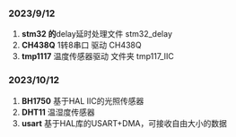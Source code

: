 ### 2023/9/12&#x20;

1.  **stm32 的**delay延时处理文件 			stm32\_delay
2.  **CH438Q** 1转8串口 驱动                 CH438Q
3.  **tmp1117** 温度传感器驱动          文件夹    tmp117\_IIC &#x20;



### 2023/10/12
1.  **BH1750**     基于HAL IIC的光照传感器
2.  **DHT11**      温湿度传感器
3.  **usart**      基于HAL库的USART+DMA，可接收自由大小的数据

